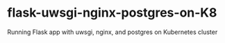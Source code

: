# flask-uwsgi-nginx-postgres-on-K8
Running Flask app with uwsgi, nginx, and postgres on Kubernetes cluster 
